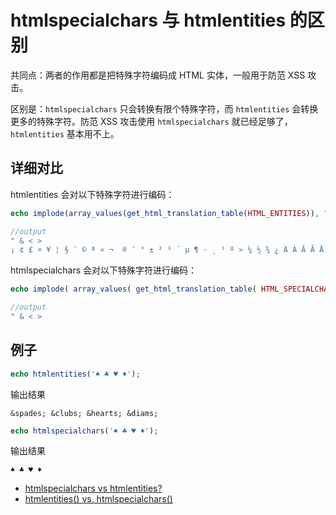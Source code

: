 # htmlspecialchars 与 htmlentities 的区别

共同点：两者的作用都是把特殊字符编码成 HTML 实体，一般用于防范 XSS 攻击。

区别是：`htmlspecialchars` 只会转换有限个特殊字符，而 `htmlentities` 会转换更多的特殊字符。防范 XSS 攻击使用 `htmlspecialchars` 就已经足够了，`htmlentities` 基本用不上。

## 详细对比

htmlentities 会对以下特殊字符进行编码：

```php
echo implode(array_values(get_html_translation_table(HTML_ENTITIES)), "\t" );

//output
" & < >
¡ ¢ £ ¤ ¥ ¦ § ¨ © ª « ¬ ­ ® ¯ ° ± ² ³ ´ µ ¶ · ¸ ¹ º » ¼ ½ ¾ ¿ À Á Â Ã Ä Å Æ Ç È É Ê Ë Ì Í Î Ï Ð Ñ Ò Ó Ô Õ Ö × Ø Ù Ú Û Ü Ý Þ ß à á â ã ä å æ ç è é ê ë ì í î ï ð ñ ò ó ô õ ö ÷ ø ù ú û ü ý þ ÿ Œ œ Š š Ÿ ƒ ˆ ˜ Α Β Γ Δ Ε Ζ Η Θ Ι Κ Λ Μ Ν Ξ Ο Π Ρ Σ Τ Υ Φ Χ Ψ Ω α β γ δ ε ζ η θ ι κ λ μ ν ξ ο π ρ ς σ τ υ φ χ ψ ω ϑ ϒ ϖ       ‌ ‍ ‎ ‏ – — ‘ ’ ‚ “ ” „ † ‡ • … ‰ ′ ″ ‹ › ‾ ⁄ € ℑ ℘ ℜ ™ ℵ ← ↑ → ↓ ↔ ↵ ⇐ ⇑ ⇒ ⇓ ⇔ ∀ ∂ ∃ ∅ ∇ ∈ ∉ ∋ ∏ ∑ − ∗ √ ∝ ∞ ∠ ∧ ∨ ∩ ∪ ∫ ∴ ∼ ≅ ≈ ≠ ≡ ≤ ≥ ⊂ ⊃ ⊄ ⊆ ⊇ ⊕ ⊗ ⊥ ⋅ ⌈ ⌉ ⌊ ⌋ ⟨ ⟩ ◊ ♠ ♣ ♥ ♦
```

htmlspecialchars 会对以下特殊字符进行编码：

```php
echo implode( array_values( get_html_translation_table( HTML_SPECIALCHARS ) ), "\t" );

//output
" & < >
```
## 例子

```php
echo htmlentities('♠ ♣ ♥ ♦');
```

输出结果

```
&spades; &clubs; &hearts; &diams;
```

```php
echo htmlspecialchars('♠ ♣ ♥ ♦');
```

输出结果

```
♠ ♣ ♥ ♦
```

- [htmlspecialchars vs htmlentities?](https://teamtreehouse.com/community/htmlspecialchars-vs-htmlentities)
- [htmlentities() vs. htmlspecialchars()](http://stackoverflow.com/questions/46483/htmlentities-vs-htmlspecialchars)

